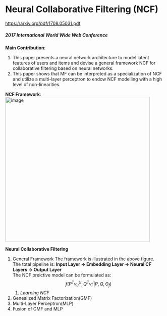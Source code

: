# Neural Collaborative Filtering (NCF)
https://arxiv.org/pdf/1708.05031.pdf
##### *2017 International World Wide Web Conference*

**Main Contribution**: 
1. This paper presents a neural network architecture to model latent features of users and items and devise a general framework NCF for collaborative filtering based
on neural networks.
2. This paper shows that MF can be interpreted as a specialization of NCF and utilize a multi-layer perceptron to endow NCF modelling with a high level of non-linearities.

**NCF Framework**:  
<img width="458" alt="image" src="https://user-images.githubusercontent.com/49403324/206973238-1752e378-2b19-44ad-b594-242f80b36bfc.png">

**Neural Collaborative Filtering**
1. General Framework
    The framework is illustrated in the above figure.  
    The total pipeline is: **Input Layer $\rightarrow$ Embedding Layer $\rightarrow$ Neural CF Layers $\rightarrow$ Output Layer**  
    The NCF preictive model can be formulated as:
    $$f(P^{T} v_{u}^{U}, Q^{T} v_{i}^{I} | P, Q, \Theta_{f})$$
    1. *Learning NCF*
2. Genealized Matrix Factorization(GMF)
3. Multi-Layer Perceptron(MLP)
4. Fusion of GMF and MLP
